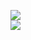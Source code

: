 [![](https://img.shields.io/badge/Made%20With-Github%20Spray-lightgrey.svg?style=for-the-badge&logo=github)](https://github.com/Annihil/github-spray#10466)  
[![](https://i.imgur.com/2DrTn0Z.gif)](https://github.com/Annihil/github-spray)